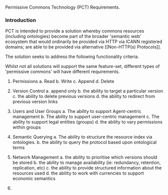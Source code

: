 Permissive Commons Technology (PCT) Requirements.

### Introduction

PCT is intended to provide a solution whereby commons resources (including ontologies) become part of the broader 'semantic web' ecosystem that would ordinarily be provided via HTTP via ICANN registered domains; are able to be provided via alternative [[Non-HTTP(s) Protocols]].

The solution seeks to address the following functionality criteria.  

Whilst not all solutions will support the same feature-set, different types of 'permissive commons' will have different requirements.

1. Permissions 
	a. Read
	b. Write
	c. Append
	d. Delete 

2. Version Control
	a. append only
	b. the ability to target a particular version
	c. the ability to delete previous versions
	d. the ability to redirect from previous version links

3. Users and User Groups
	a. The ability to support Agent-centric management
	b. The ability to support user-centric management
	c. The ability to support legal entities (groups)
	d. the ability to vary permissions within groups

4. Semantic Querying
	a. The ability to structure the resource index via ontologies.
	b. the ability to query the protocol based upon ontological terms
	
 5. Network Management
	 a. the ability to prioritise which versions should be stored
	 b. the ability to manage availability (ie: redundancy, retention, replication, etc)
	 c. the ability to provide structured information about the resources used 
	 d. the ability to work with currencies to support economic semantics

6.  